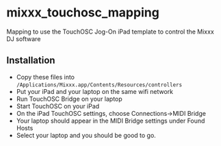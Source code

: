 mixxx_touchosc_mapping
======================

Mapping to use the TouchOSC Jog-On iPad template to control the Mixxx DJ software

Installation
------------

- Copy these files into `/Applications/Mixxx.app/Contents/Resources/controllers`
- Put your iPad and your laptop on the same wifi network
- Run TouchOSC Bridge on your laptop
- Start TouchOSC on your iPad
- On the iPad TouchOSC settings, choose Connections->MIDI Bridge
- Your laptop should appear in the MIDI Bridge settings under Found Hosts
- Select your laptop and you should be good to go.
